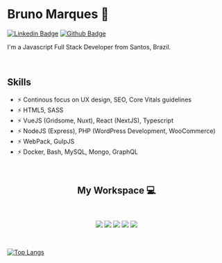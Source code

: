 # Bruno Marques 👋

[![Linkedin Badge](https://img.shields.io/badge/-LinkedIn-407bff?style=flat-square&labelColor=407bff&logo=Linkedin&logoColor=white&link=https://www.linkedin.com/in/brunomarks7/)](https://www.linkedin.com/in/brunomarks7/) [![Github Badge](https://img.shields.io/badge/-Github-407bff?style=flat-square&labelColor=407bff&logo=Github&logoColor=white&link=https://github.com/brunomarks7)](https://github.com/brunomarks7)

I'm a Javascript Full Stack Developer from Santos, Brazil. 

<br/>

## Skills
-  ⚡  Continous focus on UX design, SEO, Core Vitals guidelines
-  ⚡  HTML5, SASS
-  ⚡  VueJS (Gridsome, Nuxt), React (NextJS), Typescript
-  ⚡  NodeJS (Express), PHP (WordPress Development, WooCommerce)
-  ⚡  WebPack, GulpJS
-  ⚡  Docker, Bash, MySQL, Mongo, GraphQL

<br/>

<div>
<h2 align="center">My Workspace 💻</h2> <br />
</div>

<p align="center">
<img src="https://img.shields.io/badge/VSCode-%230071C5.svg?&style=for-the-badge&logoColor=white&color=blue" />
<img src="https://img.shields.io/badge/ubuntu-kde-%230078D6.svg?&style=for-the-badge&logo=ubuntu&logoColor=orange&color=9728c3" />
<img src="https://img.shields.io/badge/ryzen%20%205-%230071C5.svg?&style=for-the-badge&logo=amd&logoColor=white&color=black" />
<img src="https://img.shields.io/badge/RAM-16GB-%230071C5.svg?&style=for-the-badge&logoColor=white&color=black" />
<img src="https://img.shields.io/badge/radeon-MSI%20RX570-%2376B900.svg?&style=for-the-badge&logo=amd&logoColor=white&color=red" />
<p>
<br />

[![Top Langs](https://github-readme-stats.vercel.app/api/top-langs/?username=brunomarks7&theme=tokyonight&layout=compact)](https://github.com/anuraghazra/github-readme-stats)
